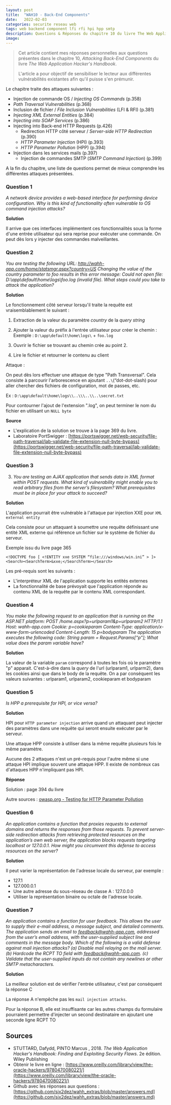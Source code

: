```yaml
---
layout: post
title:  "WAH10 - Back-End Components"
date:   2022-02-03
categories: securite reseau web
tags: web backend component lfi rfi hpi hpp smtp
description: Questions & Réponses du chapitre 10 du livre The Web Application Hacker's Handbook
image: 
---
```


> Cet article contient mes réponses personnelles aux questions présentes dans le chapitre 10, *Attacking Back-End Components* du livre *The Web Application Hacker's Handbook*.
>
> L'article a pour objectif de sensibiliser le lecteur aux différentes vulnérabilités existantes afin qu'il puisse s'en prémunir.

Le chapitre  traite des attaques suivantes :

- Injection de commande OS / *Injecting OS Commands* (p.358)
- *Path Traversal Vulnerabilities* (p.368)
- Inclusion de fichier / *File Inclusion Vulnerabilities* (LFI & RFI) (p.381)
- *Injecting XML External Entities* (p.384)
- *Injecting into SOAP Services*  (p.386)
- Injecting into Back-end HTTP Requests (p.426)
  - Redirection HTTP côté serveur / *Server-side HTTP Redirection* (p.390)
  - *HTTP Parameter Injection* (HPI) (p.393)
  - *HTTP Parameter Pollution* (HPP) (p.394)
- Injection dans les services mails (p.397)
  - Injection de commandes SMTP (*SMTP Command Injection*) (p.399)

A la fin du chapitre, une liste de questions permet de mieux comprendre les différentes attaques présentées.

### Question  1

*A network device provides a web-based interface for performing device*
*configuration. Why is this kind of functionality often vulnerable to OS*
*command injection attacks?*



**Solution** 

Il arrive que ces interfaces implémentent ces fonctionnalités sous la forme d'une entrée utilisateur qui sera reprise pour exécuter une commande. On peut dès lors y injecter des commandes malveillantes.



### Question 2

*You are testing the following URL:
http://wahh-app.com/home/statsmgr.aspx?country=US
Changing the value of the country parameter to foo results in this error
message:
Could not open file: D:\app\default\home\logs\foo.log (invalid file).
What steps could you take to attack the application?*



**Solution** 

Le fonctionnement côté serveur lorsqu'il traite la requête est vraisemblablement le suivant :

1) Extraction de la valeur du paramètre *country* de la *query string*

2) Ajouter la valeur du préfix à l'entrée utilisateur pour créer le chemin : Exemple : `D:\app\default\home\logs\` + `foo.log`

3) Ouvrir le fichier se trouvant au chemin crée au point 2.

4) Lire le fichier et retourner le contenu au client

Attaque :

On peut dès lors effectuer une attaque de type "Path Transversal". Cela consiste à parcourir l'arborescence en ajoutant `..\`(“dot-dot-slash) pour aller chercher des fichiers de configuration, mot de passes, etc.

Ex : `D:\app\default\home\logs\\..\\\..\\..\secret.txt`

 Pour contourner l'ajout de l'extension ".log", on peut terminer le nom du fichier en utilisant un `NULL byte`



**Source** 

- L'explication de la solution se trouve à la page 369 du livre.
- Laboratoire PortSwigger : [https://portswigger.net/web-security/file-path-traversal/lab-validate-file-extension-null-byte-bypass](https://portswigger.net/web-security/file-path-traversal/lab-validate-file-extension-null-byte-bypass)

### Question 3

3. *You are testing an AJAX application that sends data in XML format within*
*POST requests. What kind of vulnerability might enable you to read*
*arbitrary files from the server’s filesystem? What prerequisites must be*
*in place for your attack to succeed?*

**Solution**

L'application pourrait être vulnérable à l'attaque par injection  XXE pour `XML external entity`

Cela consiste pour un attaquant à soumettre une requête définissant une entité XML externe qui référence un fichier sur le système de fichier du serveur.

Exemple issu du livre page 365

```
<!DOCTYPE foo [ <!ENTITY xxe SYSTEM “file:///windows/win.ini” > ]>
<Search><SearchTerm>&xxe;</SearchTerm></Search>
```

Les pré-requis sont les suivants :

- L'interpréteur XML de l'application supporte les entités externes
- La fonctionnalité de base prévoyait que l'application réponde au contenu XML de la requête par le contenu XML correspondant.

### Question 4

*You make the following request to an application that is running on the
ASP.NET platform:
POST /home.aspx?p=urlparam1&p=urlparam2 HTTP/1.1
Host: wahh-app.com
Cookie: p=cookieparam
Content-Type: application/x-www-form-urlencoded
Content-Length: 15
p=bodyparam
The application executes the following code:
String param = Request.Params[“p”];
What value does the param variable have?*

**Solution**

La valeur de la variable `param` correspond à toutes les fois où le paramètre "p" apparait. C'est-à-dire dans la *query* de l'url (urlparam1, urlparm2), dans les cookies ainsi que dans le body de la requête. On a par conséquent les valeurs suivantes : urlparam1, urlparam2, cookieparam et bodyparam

### Question 5

*Is HPP a prerequisite for HPI, or vice versa?*



**Solution**

HPI pour `HTTP parameter injection`  arrive quand un attaquant peut injecter des paramètres dans une requête qui seront ensuite exécuter par le serveur.

Une attaque HPP consiste à utiliser dans la même requête plusieurs fois le même paramètre.

Aucune des 2 attaques n'est un pré-requis pour l'autre même si une attaque HPI implique souvent une attaque HPP. Il existe de nombreux cas d'attaques HPP n'impliquant pas HPI.

**Réponse**

Solution : page 394 du livre

Autre sources : [owasp.org - Testing for HTTP Parameter Pollution](https://owasp.org/www-project-web-security-testing-guide/latest/4-Web_Application_Security_Testing/07-Input_Validation_Testing/04-Testing_for_HTTP_Parameter_Pollution)

### Question 6

*An application contains a function that proxies requests to external domains
and returns the responses from those requests. To prevent server-side
redirection attacks from retrieving protected resources on the application’s
own web server, the application blocks requests targeting localhost or 127.0.0.1. How might you circumvent this defense to access resources
on the server?*

**Solution**

Il peut varier la représentation de l'adresse locale du serveur, par exemple :

- 127.1
- 127.000.0.1
- Une autre adresse du sous-réseau de classe A : 127.0.0.0
- Utiliser la représentation binaire ou octale de l'adresse locale.

### Question 7

*An application contains a function for user feedback. This allows the user*
*to supply their e-mail address, a message subject, and detailed comments.*
*The application sends an email to feedback@wahh-app.com, addressed*
*from the user’s email address, with the user-supplied subject line and*
*comments in the message body. Which of the following is a valid defense*
*against mail injection attacks?*
*(a) Disable mail relaying on the mail server.*
*(b) Hardcode the RCPT TO field with feedback@wahh-app.com.*
*(c) Validate that the user-supplied inputs do not contain any newlines or*
*other SMTP metacharacters.*

**Solution**

La meilleur solution est de vérifier l'entrée utilisateur, c'est par conséquent la réponse C

La réponse A n'empêche pas les `mail injection attacks`.

Pour la réponse B, elle est insuffisante car les autres champs du formulaire pourraient permettre d'injecter un second destinataire en ajoutant une seconde ligne RCPT TO

## Sources 

- STUTTARD, Dafydd, PINTO Marcus , 2018. *The Web Application Hacker's Handbook: Finding and Exploiting Security Flaws*. 2e édition. Wiley Publishing
- Obtenir le livre en ligne : [https://www.oreilly.com/library/view/the-oracle-hackers/9780470080221/](https://www.oreilly.com/library/view/the-oracle-hackers/9780470080221/)
- Github avec les réponses aux questions : [https://github.com/six2dez/wahh_extras/blob/master/answers.md](https://github.com/six2dez/wahh_extras/blob/master/answers.md)